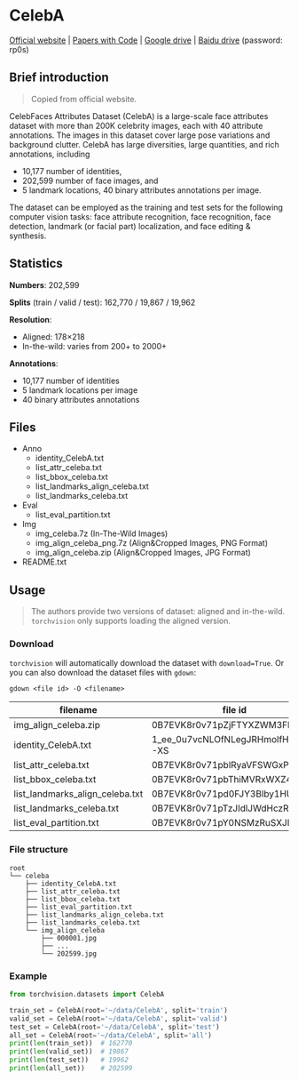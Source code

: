 # CelebA

[Official website](http://mmlab.ie.cuhk.edu.hk/projects/CelebA.html) | [Papers with Code](https://paperswithcode.com/dataset/celeba) | [Google drive](https://drive.google.com/drive/folders/0B7EVK8r0v71pWEZsZE9oNnFzTm8?resourcekey=0-5BR16BdXnb8hVj6CNHKzLg) | [Baidu drive](https://pan.baidu.com/share/init?surl=CRxxhoQ97A5qbsKO7iaAJg) (password: rp0s)

## Brief introduction

> Copied from official website.

CelebFaces Attributes Dataset (CelebA) is a large-scale face attributes dataset with more than 200K celebrity images, each with 40 attribute annotations. The images in this dataset cover large pose variations and background clutter. CelebA has large diversities, large quantities, and rich annotations, including

- 10,177 number of identities,
- 202,599 number of face images, and
- 5 landmark locations, 40 binary attributes annotations per image.

The dataset can be employed as the training and test sets for the following computer vision tasks: face attribute recognition, face recognition, face detection, landmark (or facial part) localization, and face editing & synthesis.

## Statistics

**Numbers**: 202,599

**Splits** (train / valid / test): 162,770 / 19,867 / 19,962

**Resolution**:

- Aligned: 178×218
- In-the-wild: varies from 200+ to 2000+

**Annotations**:

- 10,177 number of identities
- 5 landmark locations per image
- 40 binary attributes annotations

## Files

- Anno
  - identity_CelebA.txt
  - list_attr_celeba.txt
  - list_bbox_celeba.txt
  - list_landmarks_align_celeba.txt
  - list_landmarks_celeba.txt
- Eval
  - list_eval_partition.txt
- Img
  - img_celeba.7z            (In-The-Wild Images)
  - img_align_celeba_png.7z  (Align&Cropped Images, PNG Format)
  - img_align_celeba.zip     (Align&Cropped Images, JPG Format)
- README.txt

## Usage

> The authors provide two versions of dataset: aligned and in-the-wild. `torchvision` only supports loading the aligned version.

### Download

`torchvision` will automatically download the dataset with `download=True`.
Or you can also download the dataset files with `gdown`:

```shell
gdown <file id> -O <filename>
```

| filename                        | file id                           | md5sum                           |
|---------------------------------|-----------------------------------|----------------------------------|
| img_align_celeba.zip            | 0B7EVK8r0v71pZjFTYXZWM3FlRnM      | 00d2c5bc6d35e252742224ab0c1e8fcb |
| identity_CelebA.txt             | 1_ee_0u7vcNLOfNLegJRHmolfH5ICW-XS | 32bd1bd63d3c78cd57e08160ec5ed1e2 |
| list_attr_celeba.txt            | 0B7EVK8r0v71pblRyaVFSWGxPY0U      | 75e246fa4810816ffd6ee81facbd244c |
| list_bbox_celeba.txt            | 0B7EVK8r0v71pbThiMVRxWXZ4dU0      | 00566efa6fedff7a56946cd1c10f1c16 |
| list_landmarks_align_celeba.txt | 0B7EVK8r0v71pd0FJY3Blby1HUTQ      | cc24ecafdb5b50baae59b03474781f8c |
| list_landmarks_celeba.txt       | 0B7EVK8r0v71pTzJIdlJWdHczRlU      | 063ee6ddb681f96bc9ca28c6febb9d1a |
| list_eval_partition.txt         | 0B7EVK8r0v71pY0NSMzRuSXJEVkk      | d32c9cbf5e040fd4025c592c306e6668 |

### File structure

```text
root
└── celeba
    ├── identity_CelebA.txt
    ├── list_attr_celeba.txt
    ├── list_bbox_celeba.txt
    ├── list_eval_partition.txt
    ├── list_landmarks_align_celeba.txt
    ├── list_landmarks_celeba.txt
    └── img_align_celeba
        ├── 000001.jpg
        ├── ...
        └── 202599.jpg
```

### Example

```python
from torchvision.datasets import CelebA

train_set = CelebA(root='~/data/CelebA', split='train')
valid_set = CelebA(root='~/data/CelebA', split='valid')
test_set = CelebA(root='~/data/CelebA', split='test')
all_set = CelebA(root='~/data/CelebA', split='all')
print(len(train_set))  # 162770
print(len(valid_set))  # 19867
print(len(test_set))   # 19962
print(len(all_set))    # 202599
```
